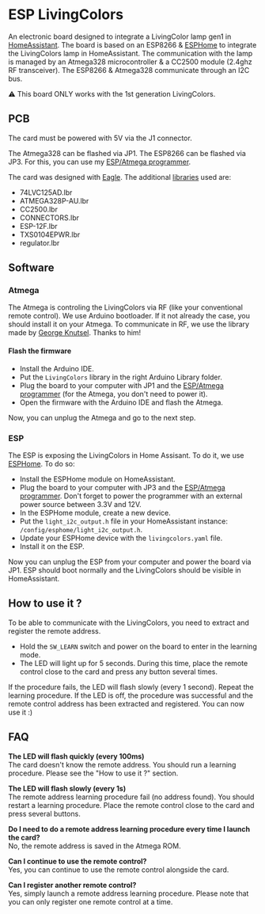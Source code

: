 # ESP LivingColors

An electronic board designed to integrate a LivingColor lamp gen1 in [HomeAssistant].
The board is based on an ESP8266 & [ESPHome] to integrate the LivingColors lamp in HomeAssistant.
The communication with the lamp is managed by an Atmega328 microcontroller & a CC2500 module (2.4ghz RF transceiver).
The ESP8266 & Atmega328 communicate through an I2C bus.

:warning: This board ONLY works with the 1st generation LivingColors.

## PCB

The card must be powered with 5V via the J1 connector.

The Atmega328 can be flashed via JP1. The ESP8266 can be flashed via JP3.
For this, you can use my [ESP/Atmega programmer].

The card was designed with [Eagle].
The additional [libraries] used are:
* 74LVC125AD.lbr
* ATMEGA328P-AU.lbr
* CC2500.lbr
* CONNECTORS.lbr
* ESP-12F.lbr
* TXS0104EPWR.lbr
* regulator.lbr

## Software

### Atmega

The Atmega is controling the LivingColors via RF (like your conventional remote control).
We use Arduino bootloader. If it not already the case, you should install it on your Atmega.
To communicate in RF, we use the library made by [George Knutsel]. Thanks to him!

#### Flash the firmware

* Install the Arduino IDE.
* Put the `LivingColors` library in the right Arduino Library folder.
* Plug the board to your computer with JP1 and the [ESP/Atmega programmer] (for the Atmega, you don't need to power it).
* Open the firmware with the Arduino IDE and flash the Atmega.

Now, you can unplug the Atmega and go to the next step.

### ESP

The ESP is exposing the LivingColors in Home Assisant. To do it, we use [ESPHome].
To do so:
* Install the ESPHome module on HomeAssistant.
* Plug the board to your computer with JP3 and the [ESP/Atmega programmer]. Don't forget to power the programmer with an external power source between 3.3V and 12V.
* In the ESPHome module, create a new device.
* Put the `light_i2c_output.h` file in your HomeAssistant instance: `/config/esphome/light_i2c_output.h`.
* Update your ESPHome device with the `livingcolors.yaml` file.
* Install it on the ESP.

Now you can unplug the ESP from your computer and power the board via JP1.
ESP should boot normally and the LivingColors should be visible in HomeAssistant.

## How to use it ?

To be able to communicate with the LivingColors, you need to extract and register the remote address.

* Hold the `SW_LEARN` switch and power on the board to enter in the learning mode.
* The LED will light up for 5 seconds. During this time, place the remote control close to the card and press any button several times.

If the procedure fails, the LED will flash slowly (every 1 second). Repeat the learning procedure.
If the LED is off, the procedure was successful and the remote control address has been extracted and registered. You can now use it :)


## FAQ

**The LED will flash quickly (every 100ms)**\
The card doesn't know the remote address. You should run a learning procedure. Please see the "How to use it ?" section.

**The LED will flash slowly (every 1s)**\
The remote address learning procedure fail (no address found). You should restart a learning procedure. Place the remote control close to the card and press several buttons.

**Do I need to do a remote address learning procedure every time I launch the card?**\
No, the remote address is saved in the Atmega ROM.

**Can I continue to use the remote control?**\
Yes, you can continue to use the remote control alongside the card.

**Can I register another remote control?**\
Yes, simply launch a remote address learning procedure.
Please note that you can only register one remote control at a time.

[HomeAssistant]: https://www.home-assistant.io
[ESPHome]: https://esphome.io/
[ESP/Atmega programmer]: https://github.com/hiteule/programmer-esp-atmega
[Eagle]: https://www.autodesk.fr/products/eagle
[libraries]: https://github.com/hiteule/eagle-library
[George Knutsel]: http://www.knutsel.org/2010/04/11/using-the-cc2500-arduino-shield

